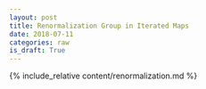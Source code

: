 ```yaml
---
layout: post
title: Renormalization Group in Iterated Maps
date: 2018-07-11
categories: raw
is_draft: True
---
```


{% include_relative content/renormalization.md %}
